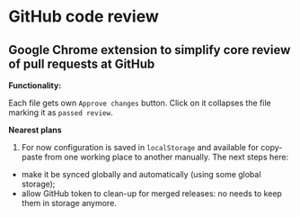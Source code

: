 GitHub code review
=

Google Chrome extension to simplify core review of pull requests at GitHub
-

**Functionality:**

Each file gets own `Approve changes` button. Click on it collapses the file marking it as `passed review`.

**Nearest plans**

1. For now configuration is saved in `localStorage` and available for copy-paste from one working place to another manually.
The next steps here:
- make it be synced globally and automatically (using some global storage);
- allow GitHub token to clean-up for merged releases: no needs to keep them in storage anymore.
